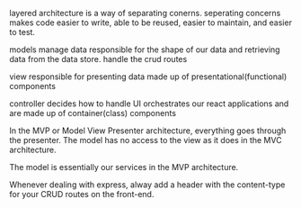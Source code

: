 layered architecture is a way of separating conerns.  seperating concerns makes code easier to write, able to be reused, easier to maintain, and easier to test.


models
manage data
responsible for the shape of our data
and retrieving data from the data store.
handle the crud routes

view
responsible for presenting data
made up of presentational(functional) components

controller
decides how to handle UI
orchestrates our react applications and are made up of container(class) components

In the MVP or Model View Presenter architecture,
everything goes through the presenter.  The model has no access to the view as it does in the MVC architecture.  

The model is essentially our services in the MVP architecture.

Whenever dealing with express, alway add a header with the content-type for your CRUD routes on the front-end.